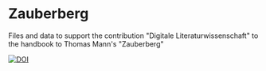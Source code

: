 # Zauberberg
Files and data to support the contribution "Digitale Literaturwissenschaft" to the handbook to Thomas Mann's "Zauberberg"

[![DOI](https://zenodo.org/badge/693255355.svg)](https://zenodo.org/badge/latestdoi/693255355)
